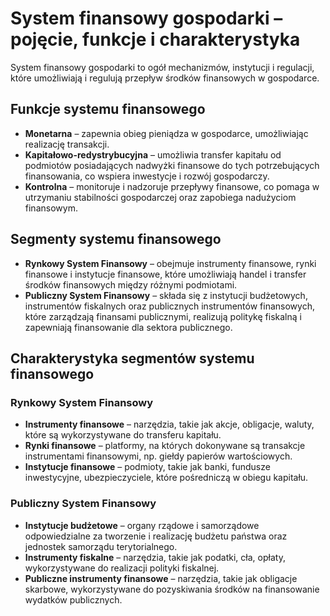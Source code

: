 # System finansowy gospodarki – pojęcie, funkcje i charakterystyka

System finansowy gospodarki to ogół mechanizmów, instytucji i regulacji, które umożliwiają i regulują przepływ środków
finansowych w gospodarce.

## Funkcje systemu finansowego

- **Monetarna** – zapewnia obieg pieniądza w gospodarce, umożliwiając realizację transakcji.
- **Kapitałowo-redystrybucyjna** – umożliwia transfer kapitału od podmiotów posiadających nadwyżki finansowe do tych
  potrzebujących finansowania, co wspiera inwestycje i rozwój gospodarczy.
- **Kontrolna** – monitoruje i nadzoruje przepływy finansowe, co pomaga w utrzymaniu stabilności gospodarczej oraz
  zapobiega nadużyciom finansowym.

## Segmenty systemu finansowego

- **Rynkowy System Finansowy** – obejmuje instrumenty finansowe, rynki finansowe i instytucje finansowe, które
  umożliwiają handel i transfer środków finansowych między różnymi podmiotami.
- **Publiczny System Finansowy** – składa się z instytucji budżetowych, instrumentów fiskalnych oraz publicznych
  instrumentów finansowych, które zarządzają finansami publicznymi, realizują politykę fiskalną i zapewniają
  finansowanie dla sektora publicznego.

## Charakterystyka segmentów systemu finansowego

### Rynkowy System Finansowy

- **Instrumenty finansowe** – narzędzia, takie jak akcje, obligacje, waluty, które są wykorzystywane do transferu
  kapitału.
- **Rynki finansowe** – platformy, na których dokonywane są transakcje instrumentami finansowymi, np. giełdy papierów
  wartościowych.
- **Instytucje finansowe** – podmioty, takie jak banki, fundusze inwestycyjne, ubezpieczyciele, które pośredniczą w
  obiegu kapitału.

### Publiczny System Finansowy

- **Instytucje budżetowe** – organy rządowe i samorządowe odpowiedzialne za tworzenie i realizację budżetu państwa oraz
  jednostek samorządu terytorialnego.
- **Instrumenty fiskalne** – narzędzia, takie jak podatki, cła, opłaty, wykorzystywane do realizacji polityki fiskalnej.
- **Publiczne instrumenty finansowe** – narzędzia, takie jak obligacje skarbowe, wykorzystywane do pozyskiwania środków
  na finansowanie wydatków publicznych.
